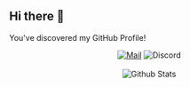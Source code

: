 ## Hi there 👋
You've discovered my GitHub Profile!  

<div align=center>

[![Mail](https://img.shields.io/badge/Mail-Mail?logo=mail.ru&style=flat-square&color=168DE2&logoColor=white&link=mailto:kosame@kosame.dev)](mailto:kosame@kosame.dev)
![Discord](https://img.shields.io/badge/bgmm-Discord?logo=discord&style=flat-square&color=7289DA&logoColor=white) <br><br>
![Github Stats](https://github-readme-stats.vercel.app/api?username=khk4912&theme=dark&show_icons=true&hide=prs,issues&count_private=true&hide_rank=true)
</div>

<!--
**khk4912/khk4912** is a ✨ _special_ ✨ repository because its `README.md` (this file) appears on your GitHub profile.

Here are some ideas to get you started:

- 🔭 I’m currently working on ...
- 🌱 I’m currently learning ...
- 👯 I’m looking to collaborate on ...
- 🤔 I’m looking for help with ...
- 💬 Ask me about ...
- 📫 How to reach me: ...
- 😄 Pronouns: ...
- ⚡ Fun fact: ...
-->
